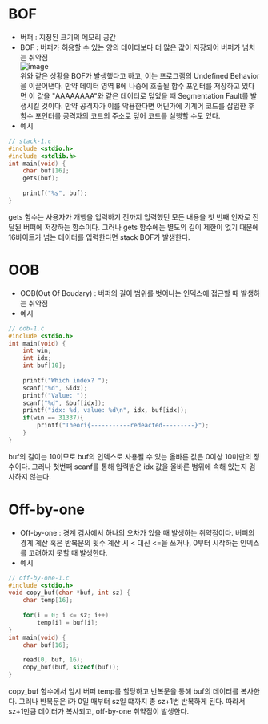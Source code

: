 # BOF
* 버퍼 : 지정된 크기의 메모리 공간
* BOF :  버퍼가 허용할 수 있는 양의 데이터보다 더 많은 값이 저장되어 버퍼가 넘치는 취약점   
![image](https://user-images.githubusercontent.com/59531805/78787353-30b71d00-79e5-11ea-9b85-1bdc81105272.png)   
위와 같은 상황을 BOF가 발생했다고 하고, 이는 프로그램의 Undefined Behavior을 이끌어낸다.
만약 데이터 영역 B에 나중에 호출될 함수 포인터를 저장하고 있다면 이 값을 "AAAAAAAA"와 같은 데이터로 덮었을 때 Segmentation Fault를 발생시킬 것이다. 만약 공격자가 이를 악용한다면 어딘가에 기계어 코드를 삽입한 후 함수 포인터를 공격자의 코드의 주소로 덮어 코드를 실행할 수도 있다.
* 예시
``` C
// stack-1.c
#include <stdio.h>
#include <stdlib.h>
int main(void) {
    char buf[16];
    gets(buf);
    
    printf("%s", buf);
}
```
gets 함수는 사용자가 개행을 입력하기 전까지 입력했던 모든 내용을 첫 번째 인자로 전달된 버퍼에 저장하는 함수이다. 그러나 gets 함수에는 별도의 길이 제한이 없기 때문에 16바이트가 넘는 데이터를 입력한다면 stack BOF가 발생한다.

# OOB
* OOB(Out Of Boudary) : 버퍼의 길이 범위를 벗어나는 인덱스에 접근할 때 발생하는 취약점
* 예시
``` C
// oob-1.c
#include <stdio.h>
int main(void) {
    int win;
    int idx;
    int buf[10];
    
    printf("Which index? ");
    scanf("%d", &idx);
    printf("Value: ");
    scanf("%d", &buf[idx]);
    printf("idx: %d, value: %d\n", idx, buf[idx]);
    if(win == 31337){
        printf("Theori{-----------redeacted---------}");
    }
}
```
buf의 길이는 10이므로 buf의 인덱스로 사용될 수 있는 올바른 값은 0이상 10미만의 정수이다. 그러나 첫번째 scanf를 통해 입력받은 idx 값을 올바른 범위에 속해 있는지 검사하지 않는다.

# Off-by-one
* Off-by-one : 경계 검사에서 하나의 오차가 있을 때 발생하는 취약점이다. 버퍼의 경계 계산 혹은 반복문의 횟수 계산 시 < 대신 <=을 쓰거나, 0부터 시작하는 인덱스를 고려하지 못할 때 발생한다.
* 예시
``` C
// off-by-one-1.c
#include <stdio.h>
void copy_buf(char *buf, int sz) {
    char temp[16];
    
    for(i = 0; i <= sz; i++)
        temp[i] = buf[i];
}
int main(void) {
    char buf[16];
    
    read(0, buf, 16);
    copy_buf(buf, sizeof(buf));
}
```
copy_buf 함수에서 임시 버퍼 temp를 할당하고 반복문을 통해 buf의 데이터를 복사한다. 그러나 반복문은 i가 0일 때부터 sz일 떄까지 총 sz+1번 반복하게 된다. 따라서 sz+1만큼 데이터가 복사되고, off-by-one 취약점이 발생한다.
